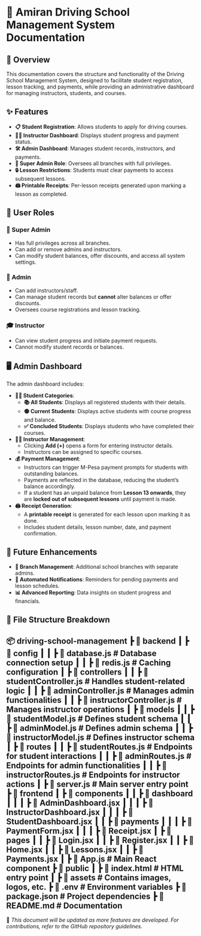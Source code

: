 # 🚗 Amiran Driving School Management System Documentation

## 📌 Overview
This documentation covers the structure and functionality of the Driving School Management System, designed to facilitate student registration, lesson tracking, and payments, while providing an administrative dashboard for managing instructors, students, and courses.

## ✨ Features
- **📋 Student Registration**: Allows students to apply for driving courses.
- **🧑‍🏫 Instructor Dashboard**: Displays student progress and payment status.
- **🛠️ Admin Dashboard**: Manages student records, instructors, and payments.
- **👑 Super Admin Role**: Oversees all branches with full privileges.
- **🔒 Lesson Restrictions**: Students must clear payments to access subsequent lessons.
- **🖨️ Printable Receipts**: Per-lesson receipts generated upon marking a lesson as completed.

## 👥 User Roles
### 🔰 Super Admin
- Has full privileges across all branches.
- Can add or remove admins and instructors.
- Can modify student balances, offer discounts, and access all system settings.

### 🏢 Admin
- Can add instructors/staff.
- Can manage student records but **cannot** alter balances or offer discounts.
- Oversees course registrations and lesson tracking.

### 🎓 Instructor
- Can view student progress and initiate payment requests.
- Cannot modify student records or balances.

## 🖥️ Admin Dashboard
The admin dashboard includes:
- **👨‍🎓 Student Categories**:
  - **📚 All Students**: Displays all registered students with their details.
  - **🟢 Current Students**: Displays active students with course progress and balance.
  - **✅ Concluded Students**: Displays students who have completed their courses.
- **👩‍🏫 Instructor Management**:
  - Clicking **Add (+)** opens a form for entering instructor details.
  - Instructors can be assigned to specific courses.
- **💰 Payment Management**:
  - Instructors can trigger M-Pesa payment prompts for students with outstanding balances.
  - Payments are reflected in the database, reducing the student’s balance accordingly.
  - If a student has an unpaid balance from **Lesson 13 onwards**, they are **locked out of subsequent lessons** until payment is made.
- **🖨️ Receipt Generation**:
  - A **printable receipt** is generated for each lesson upon marking it as done.
  - Includes student details, lesson number, date, and payment confirmation.

## 🚀 Future Enhancements
- **🏫 Branch Management**: Additional school branches with separate admins.
- **🔔 Automated Notifications**: Reminders for pending payments and lesson schedules.
- **📊 Advanced Reporting**: Data insights on student progress and financials.

## 🎯 File Structure Breakdown

📦 driving-school-management ┣ 📂 backend ┃ ┣ 📂 config ┃ ┃ ┣ 📄 database.js # Database connection setup ┃ ┃ ┣ 📄 redis.js # Caching configuration ┃ ┣ 📂 controllers ┃ ┃ ┣ 📄 studentController.js # Handles student-related logic ┃ ┃ ┣ 📄 adminController.js # Manages admin functionalities ┃ ┃ ┣ 📄 instructorController.js # Manages instructor operations ┃ ┣ 📂 models ┃ ┃ ┣ 📄 studentModel.js # Defines student schema ┃ ┃ ┣ 📄 adminModel.js # Defines admin schema ┃ ┃ ┣ 📄 instructorModel.js # Defines instructor schema ┃ ┣ 📂 routes ┃ ┃ ┣ 📄 studentRoutes.js # Endpoints for student interactions ┃ ┃ ┣ 📄 adminRoutes.js # Endpoints for admin functionalities ┃ ┃ ┣ 📄 instructorRoutes.js # Endpoints for instructor actions ┃ ┣ 📄 server.js # Main server entry point ┣ 📂 frontend ┃ ┣ 📂 components ┃ ┃ ┣ 📂 dashboard ┃ ┃ ┃ ┣ 📄 AdminDashboard.jsx ┃ ┃ ┃ ┣ 📄 InstructorDashboard.jsx ┃ ┃ ┃ ┣ 📄 StudentDashboard.jsx ┃ ┃ ┣ 📂 payments ┃ ┃ ┃ ┣ 📄 PaymentForm.jsx ┃ ┃ ┃ ┣ 📄 Receipt.jsx ┃ ┣ 📂 pages ┃ ┃ ┣ 📄 Login.jsx ┃ ┃ ┣ 📄 Register.jsx ┃ ┃ ┣ 📄 Home.jsx ┃ ┃ ┣ 📄 Lessons.jsx ┃ ┃ ┣ 📄 Payments.jsx ┃ ┣ 📄 App.js # Main React component ┣ 📂 public ┃ ┣ 📄 index.html # HTML entry point ┃ ┣ 📂 assets # Contains images, logos, etc. ┣ 📄 .env # Environment variables ┣ 📄 package.json # Project dependencies ┣ 📄 README.md # Documentation
---
📢 *This document will be updated as more features are developed. For contributions, refer to the GitHub repository guidelines.*